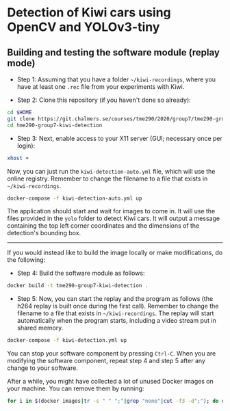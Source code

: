 # Detection of Kiwi cars using OpenCV and YOLOv3-tiny

## Building and testing the software module (replay mode)

* Step 1: Assuming that you have a folder `~/kiwi-recordings`, where you have at least one `.rec` file from your experiments with Kiwi.

* Step 2: Clone this repository (if you haven't done so already):
```bash
cd $HOME
git clone https://git.chalmers.se/courses/tme290/2020/group7/tme290-group7-kiwi-detection.git
cd tme290-group7-kiwi-detection
```

* Step 3: Next, enable access to your X11 server (GUI; necessary once per login):
```bash
xhost +
```
Now, you can just run the `kiwi-detection-auto.yml` file, which will use the online registry. Remember to change the filename to a file that exists in `~/kiwi-recordings`.
```bash
docker-compose -f kiwi-detection-auto.yml up
```
The application should start and wait for images to come in. It will use the files provided in the `yolo` folder to detect Kiwi cars. It will output a message containing the top left corner coordinates and the dimensions of the detection's bounding box.

---

If you would instead like to build the image locally or make modifications, do the following:

* Step 4: Build the software module as follows:
```bash
docker build -t tme290-group7-kiwi-detection .
```

* Step 5: Now, you can start the replay and the program as follows (the h264 replay is built once during the first call). Remember to change the filename to a file that exists in `~/kiwi-recordings`. The replay will start automatically when the program starts, including a video stream put in shared memory.
```bash
docker-compose -f kiwi-detection.yml up
```

You can stop your software component by pressing `Ctrl-C`. When you are modifying the software component, repeat step 4 and step 5 after any change to your software.

After a while, you might have collected a lot of unused Docker images on your machine. You can remove them by running:
```bash
for i in $(docker images|tr -s " " ";"|grep "none"|cut -f3 -d";"); do docker rmi -f $i; done
```

<!---
---

## Deploying and testing the C++ application on Kiwi

When you are ready to test the features and performance of your software component on Kiwi in live mode, you need to build the software component for `armhf`. Therefore, you will find a file named `Dockerfile.armhf` in this template folder that describes the necessary steps to build your software component for `armhf`.  

* Step 1: Have the previous tutorial completed.

* Step 2: **Make sure that you commented all debug windows from OpenCV as there won't be a GUI available on Kiwi.''

* Step 3: Assuming that you are located in the `opendlv-perception-helloworld-cpp` folder, you can build the software module for `armhf` as follows:
```bash
docker build -t myapp.armhf -f Dockerfile.armhf .
```

* Step 4: After having successfully built the software component and packaged it into a Docker image for `armhf`, you need to transfer this Docker image from your laptop to Kiwi. Therefore, you save the Docker image to a file:
```bash
docker save myapp.armhf > myapp.armhf.tar
```

* Step 5: Next, you copy the image to Kiwi's *Raspberry Pi* using secure copy (`scp`):
```bash
scp -P 2200 myapp.armhf.tar pi@192.168.8.1:~
```

* Step 6: Afterwards, you log in to Kiwi's *Raspberry Pi* and load the Docker image:
```Bash
ssh -p 2200 pi@192.168.8.1
cat myapp.armhf.tar | docker load
```

* Step 7: Assuming that the Getting Started Tutorial 2 (Controlling Kiwi using your web browser) is still running, you can finally run your software component next to other microservices on Kiwi's *Raspberry Pi*:
```bash
docker run --rm -ti --init --net=host --ipc=host -v /tmp:/tmp myapp.armhf --cid=112 --name=img.argb --width=640 --height=480
```

Alternatively, you can also modify a `.yml` file from the Getting Started tutorial to include your software component:
```yml
    myapp:
        container_name: myapp
        image: myapp.armhf
        restart: on-failure
        network_mode: "host"
        ipc: "host"
        volumes:
        - /tmp:/tmp
        command: "--cid=112 --name=img.argb --width=640 --height=480"
```
---!>
